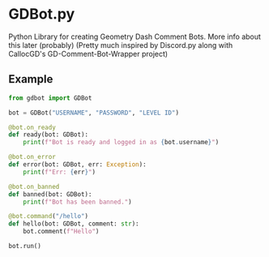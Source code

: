 # GDBot.py
Python Library for creating Geometry Dash Comment Bots. More info about this later (probably)
(Pretty much inspired by Discord.py along with CallocGD's GD-Comment-Bot-Wrapper project)

## Example
```python
from gdbot import GDBot

bot = GDBot("USERNAME", "PASSWORD", "LEVEL ID")

@bot.on_ready
def ready(bot: GDBot):
    print(f"Bot is ready and logged in as {bot.username}")

@bot.on_error
def error(bot: GDBot, err: Exception):
    print(f"Err: {err}")

@bot.on_banned
def banned(bot: GDBot):
    print(f"Bot has been banned.")

@bot.command("/hello")
def hello(bot: GDBot, comment: str):
    bot.comment(f"Hello")

bot.run()
```
